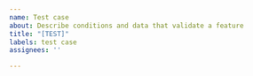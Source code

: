 ```yaml
---
name: Test case
about: Describe conditions and data that validate a feature
title: "[TEST]"
labels: test case
assignees: ''

---
```



